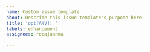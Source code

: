 ```yaml
---
name: Custom issue template
about: Describe this issue template's purpose here.
title: 'opt[ANV]: '
labels: enhancement
assignees: rocajuanma

---
```



